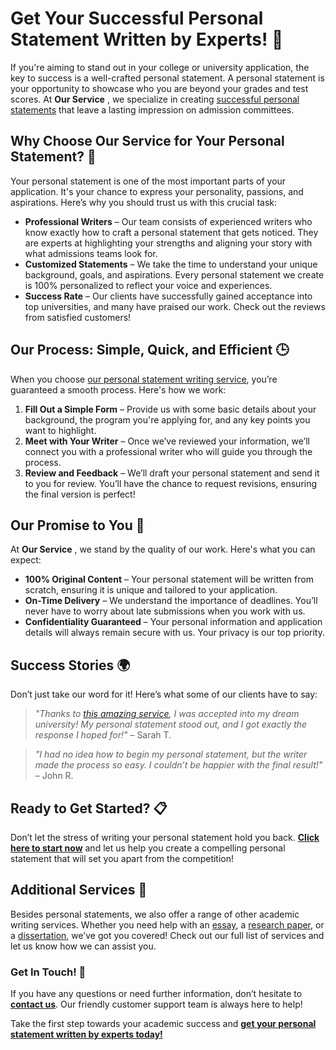 # Get Your Successful Personal Statement Written by Experts! 🚀

If you're aiming to stand out in your college or university application, the key to success is a well-crafted personal statement. A personal statement is your opportunity to showcase who you are beyond your grades and test scores. At **Our Service** , we specialize in creating [successful personal statements](https://tinyurl.com/topessay?keyword=successful+personal+statements) that leave a lasting impression on admission committees.

## Why Choose Our Service for Your Personal Statement? 🌟

Your personal statement is one of the most important parts of your application. It's your chance to express your personality, passions, and aspirations. Here’s why you should trust us with this crucial task:

- **Professional Writers** – Our team consists of experienced writers who know exactly how to craft a personal statement that gets noticed. They are experts at highlighting your strengths and aligning your story with what admissions teams look for.
- **Customized Statements** – We take the time to understand your unique background, goals, and aspirations. Every personal statement we create is 100% personalized to reflect your voice and experiences.
- **Success Rate** – Our clients have successfully gained acceptance into top universities, and many have praised our work. Check out the reviews from satisfied customers!

## Our Process: Simple, Quick, and Efficient 🕒

When you choose [our personal statement writing service](https://tinyurl.com/topessay?keyword=successful+personal+statements), you’re guaranteed a smooth process. Here's how we work:

1. **Fill Out a Simple Form** – Provide us with some basic details about your background, the program you're applying for, and any key points you want to highlight.
2. **Meet with Your Writer** – Once we’ve reviewed your information, we’ll connect you with a professional writer who will guide you through the process.
3. **Review and Feedback** – We’ll draft your personal statement and send it to you for review. You’ll have the chance to request revisions, ensuring the final version is perfect!

## Our Promise to You 💪

At **Our Service** , we stand by the quality of our work. Here's what you can expect:

- **100% Original Content** – Your personal statement will be written from scratch, ensuring it is unique and tailored to your application.
- **On-Time Delivery** – We understand the importance of deadlines. You’ll never have to worry about late submissions when you work with us.
- **Confidentiality Guaranteed** – Your personal information and application details will always remain secure with us. Your privacy is our top priority.

## Success Stories 🌍

Don’t just take our word for it! Here’s what some of our clients have to say:

> _"Thanks to [this amazing service](https://tinyurl.com/topessay?keyword=successful+personal+statements), I was accepted into my dream university! My personal statement stood out, and I got exactly the response I hoped for!"_ – Sarah T.

> _"I had no idea how to begin my personal statement, but the writer made the process so easy. I couldn’t be happier with the final result!"_ – John R.

## Ready to Get Started? 📋

Don’t let the stress of writing your personal statement hold you back. [**Click here to start now**](https://tinyurl.com/topessay?keyword=successful+personal+statements) and let us help you create a compelling personal statement that will set you apart from the competition!

## Additional Services 📝

Besides personal statements, we also offer a range of other academic writing services. Whether you need help with an [essay](https://tinyurl.com/topessay?keyword=successful+personal+statements), a [research paper](https://tinyurl.com/topessay?keyword=successful+personal+statements), or a [dissertation](https://tinyurl.com/topessay?keyword=successful+personal+statements), we’ve got you covered! Check out our full list of services and let us know how we can assist you.

### Get In Touch! 💬

If you have any questions or need further information, don’t hesitate to [**contact us**](https://tinyurl.com/topessay?keyword=successful+personal+statements). Our friendly customer support team is always here to help!

Take the first step towards your academic success and [**get your personal statement written by experts today!**](https://tinyurl.com/topessay?keyword=successful+personal+statements)
